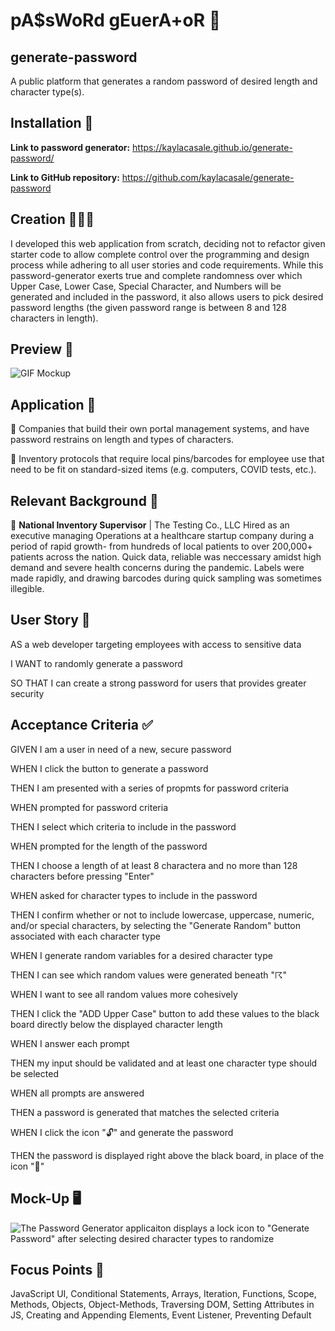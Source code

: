 # pA$sWoRd gEuerA+oR 🔗
## generate-password
A public platform that generates a random password of desired length and character type(s).

## Installation 🔨
**Link to password generator:** https://kaylacasale.github.io/generate-password/

**Link to GitHub repository:** https://github.com/kaylacasale/generate-password

## Creation 👩🏼‍💻
I developed this web application from scratch, deciding not to refactor given starter code to allow complete control over the programming and design process while adhering to all user stories and code requirements. While this password-generator exerts true and complete randomness over which Upper Case, Lower Case, Special Character, and Numbers will be generated and included in the password, it also allows users to pick desired password lengths (the given password range is between 8 and 128 characters in length).

## Preview 👀
![GIF Mockup](https://media.giphy.com/media/v1.Y2lkPTc5MGI3NjExM2Q4ZWNkNDNkM2UzMDYzMTJmN2M5YWFmNTM0ZDI0MGEzNjA0YjNhYSZjdD1n/uEEXByvQixnkNSla4Y/giphy.gif "Password Generator Mockup Preview")

## Application 🤝
🔘 Companies that build their own portal management systems, and have password restrains on length and types of characters.

🔘 Inventory protocols that require local pins/barcodes for employee use that need to be fit on standard-sized items (e.g. computers, COVID tests, etc.). 

## Relevant Background 📝
🔘 **National Inventory Supervisor** | The Testing Co., LLC
Hired as an executive managing Operations at a healthcare startup company during a period of rapid growth- from hundreds of local patients to over 200,000+ patients across the nation. Quick data, reliable was neccessary amidst high demand and severe health concerns during the pandemic. Labels were made rapidly, and drawing barcodes during quick sampling was sometimes illegible.


## User Story 📖
AS a web developer targeting employees with access to sensitive data

I WANT to randomly generate a password

SO THAT I can create a strong password for users that provides greater security

## Acceptance Criteria ✅
GIVEN I am a user in need of a new, secure password

WHEN I click the button to generate a password

THEN I am presented with a series of propmts for password criteria

WHEN prompted for password criteria

THEN I select which criteria to include in the password

WHEN prompted for the length of the password

THEN I choose a length of at least 8 charactera and no more than 128 characters before pressing "Enter"

WHEN asked for character types to include in the password

THEN I confirm whether or not to include lowercase, uppercase, numeric, and/or special characters, by selecting the "Generate Random" button associated with each character type

WHEN I generate random variables for a desired character type

THEN I can see which random values were generated beneath "☈" 

WHEN I want to see all random values more cohesively

THEN I click the "ADD Upper Case" button to add these values to the black board directly below the displayed character length

WHEN I answer each prompt

THEN my input should be validated and at least one character type should be selected

WHEN all prompts are answered

THEN a password is generated that matches the selected criteria

WHEN I click the icon "🔓" and generate the password 

THEN the password is displayed right above the black board, in place of the icon "🔗"


## Mock-Up 🖥
![The Password Generator applicaiton displays a lock icon to "Generate Password" after selecting desired character types to randomize](https://media.giphy.com/media/55VeBIYZcyT0Ko7GPw/giphy.gif)


## Focus Points 👾
JavaScript UI, Conditional Statements, Arrays, Iteration, Functions, Scope, Methods, Objects, Object-Methods, Traversing DOM, Setting Attributes in JS, Creating and Appending Elements, Event Listener, Preventing Default
